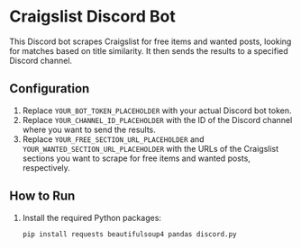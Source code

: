 # Craigslist Discord Bot

This Discord bot scrapes Craigslist for free items and wanted posts, looking for matches based on title similarity. It then sends the results to a specified Discord channel.

## Configuration

1. Replace `YOUR_BOT_TOKEN_PLACEHOLDER` with your actual Discord bot token.
2. Replace `YOUR_CHANNEL_ID_PLACEHOLDER` with the ID of the Discord channel where you want to send the results.
3. Replace `YOUR_FREE_SECTION_URL_PLACEHOLDER` and `YOUR_WANTED_SECTION_URL_PLACEHOLDER` with the URLs of the Craigslist sections you want to scrape for free items and wanted posts, respectively.

## How to Run

1. Install the required Python packages:

   ```bash
   pip install requests beautifulsoup4 pandas discord.py
